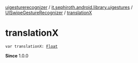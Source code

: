 [uigesturerecognizer](../../index.md) / [it.sephiroth.android.library.uigestures](../index.md) / [UISwipeGestureRecognizer](index.md) / [translationX](./translation-x.md)

# translationX

`var translationX: `[`Float`](https://kotlinlang.org/api/latest/jvm/stdlib/kotlin/-float/index.html)

**Since**
1.0.0

